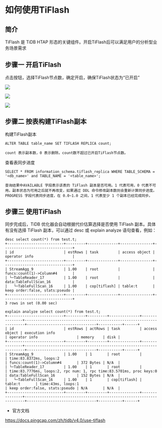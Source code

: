 # 如何使用TiFlash

## 简介
TiFlash 是 TiDB HTAP 形态的关键组件。开启TiFlash后可以满足用户的分析型业务场景需求

## 步骤一 开启TiFlash

点击按钮，选择TiFlash节点数，确定开启，确保TiFlash状态为“已开启”

![](http://tidb-doc.cn-bj.ufileos.com/tiflash/tiflashopen003.png)

![](http://tidb-doc.cn-bj.ufileos.com/tiflash/tiflashopen004.png)

![](http://tidb-doc.cn-bj.ufileos.com/tiflash/tiflashopen005.png)

## 步骤二 按表构建TiFlash副本

构建TiFlash副本

```
ALTER TABLE table_name SET TIFLASH REPLICA count;

count 表示副本数，0 表示删除。count数不超过已开启TiFlash节点数。
```

查看表同步进度

```
SELECT * FROM information_schema.tiflash_replica WHERE TABLE_SCHEMA = '<db_name>' and TABLE_NAME = '<table_name>';

查询结果中AVAILABLE 字段表示该表的 TiFlash 副本是否可用。1 代表可用，0 代表不可用。副本状态为可用之后就不再改变，如果通过 DDL 命令修改副本数则会重新计算同步进度。
PROGRESS 字段代表同步进度，在 0.0~1.0 之间，1 代表至少 1 个副本已经完成同步。
```
## 步骤三 使用TiFlash

同步完成后，TiDB 优化器会自动根据代价估算选择是否使用 TiFlash 副本。具体有没有选择 TiFlash 副本，可以通过 desc 或 explain analyze 语句查看，例如：

```
desc select count(*) from test.t;
+--------------------------+---------+--------------+---------------+--------------------------------+
| id                       | estRows | task         | access object | operator info                  |
+--------------------------+---------+--------------+---------------+--------------------------------+
| StreamAgg_9              | 1.00    | root         |               | funcs:count(1)->Column#4       |
| └─TableReader_17         | 1.00    | root         |               | data:TableFullScan_16          |
|   └─TableFullScan_16     | 1.00    | cop[tiflash] | table:t       | keep order:false, stats:pseudo |
+--------------------------+---------+--------------+---------------+--------------------------------+
3 rows in set (0.00 sec)
```

```
explain analyze select count(*) from test.t;
+--------------------------+---------+---------+--------------+---------------+----------------------------------------------------------------------+--------------------------------+-----------+------+
| id                       | estRows | actRows | task         | access object | execution info                                                       | operator info                  | memory    | disk |
+--------------------------+---------+---------+--------------+---------------+----------------------------------------------------------------------+--------------------------------+-----------+------+
| StreamAgg_9              | 1.00    | 1       | root         |               | time:83.8372ms, loops:2                                              | funcs:count(1)->Column#4       | 372 Bytes | N/A  |
| └─TableReader_17         | 1.00    | 1       | root         |               | time:83.7776ms, loops:2, rpc num: 1, rpc time:83.5701ms, proc keys:0 | data:TableFullScan_16          | 152 Bytes | N/A  |
|   └─TableFullScan_16     | 1.00    | 1       | cop[tiflash] | table:t       | time:43ms, loops:1                                                   | keep order:false, stats:pseudo | N/A       | N/A  |
+--------------------------+---------+---------+--------------+---------------+----------------------------------------------------------------------+--------------------------------+-----------+------+
```

- 官方文档

https://docs.pingcap.com/zh/tidb/v4.0/use-tiflash
